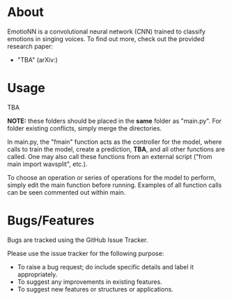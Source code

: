 # About
EmotioNN is a convolutional neural network (CNN) trained to classify emotions in singing voices.
To find out more, check out the provided research paper:
  * "TBA" (arXiv:)

# Usage
TBA

**NOTE:** these folders should be placed in the **same** folder as "main.py". For folder existing conflicts, simply merge the directories.

In main.py, the "fmain" function acts as the controller for the model, where calls to train the model, create a prediction, **TBA**, and all other functions are called. One may also call these functions from an external script ("from main import wavsplit", etc.).

To choose an operation or series of operations for the model to perform, simply edit the main function before running. Examples of all function calls can be seen commented out within main.

# Bugs/Features
Bugs are tracked using the GitHub Issue Tracker.

Please use the issue tracker for the following purpose:
  * To raise a bug request; do include specific details and label it appropriately.
  * To suggest any improvements in existing features.
  * To suggest new features or structures or applications.
